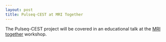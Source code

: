 ```yaml
---
layout: post
title: Pulseq-CEST at MRI Together
---
```


The Pulseq-CEST project will be covered in an educational talk at the [MRI together](https://mritogether.github.io/timetable#parallel-sessions-c-acquisition-and-reconstruction) workshop.
